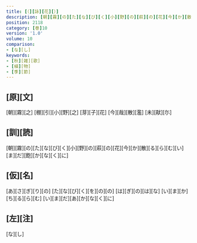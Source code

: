 ```yaml
---
title: [（][詠][花][）]
description: [朝][霧][の][た][な][び][く][小][野][の][萩][の][花][今][か][散][る][ら][む][い][ま][だ][飽][か][な][く][に]
position: 2118
category: [巻]10
version: '1.0'
volume: 10
comparison:
- [な][し]
keywords:
- [秋][雑][歌]
- [植][物]
- [季][節]
---
```


## [原][文]

[朝][霧][之] [棚][引][小][野][之] [芽][子][花] [今][哉][散][濫] [未][猒][尓]

## [訓][読]

[朝][霧][の][た][な][び][く][小][野][の][萩][の][花][今][か][散][る][ら][む][い][ま][だ][飽][か][な][く][に]

## [仮][名]

[あ][さ][ぎ][り][の] [た][な][び][く][を][の][の] [は][ぎ][の][は][な] [い][ま][か][ち][る][ら][む] [い][ま][だ][あ][か][な][く][に]

## [左][注]

[な][し]
